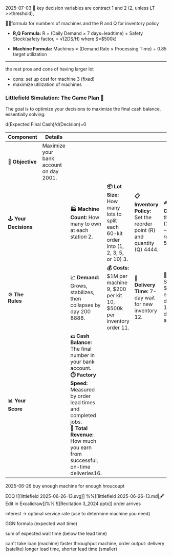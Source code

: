 2025-07-03
🔑 key decision variables are contract 1 and 2 (2, unless LT >>threshold), 

🙋‍♀️formula for numbers of machines and the R and Q for inventory policy 

- **R,Q Formula:** R = (Daily Demand × 7 days=leadtime) + Safety Stock(safety factor, = √(2DS/H) where S=$500k)

- **Machine Formula:** Machines = (Demand Rate × Processing Time) ÷ 0.85 target utilization


---

the rest 
pros and cons of having larger lot
- cons: set up cost for machine 3 (fixed)
- maximize utilization of machines
### Littlefield Simulation: The Game Plan 🚀

The goal is to optimize your decisions to maximize the final cash balance, essentially solving:

d(Expected Final Cash)​/d(Decision)=0
 
| Component              | Details                                 |                                                                                                                                                                                                                             |                                                                                       |                                                                           |                                                                                                 |                                                                                |                                                             |
| ---------------------- | --------------------------------------- | --------------------------------------------------------------------------------------------------------------------------------------------------------------------------------------------------------------------------- | ------------------------------------------------------------------------------------- | ------------------------------------------------------------------------- | ----------------------------------------------------------------------------------------------- | ------------------------------------------------------------------------------ | ----------------------------------------------------------- |
| 🎯 **Objective**       | Maximize your bank account on day 2001. |                                                                                                                                                                                                                             |                                                                                       |                                                                           |                                                                                                 |                                                                                |                                                             |
| 🕹️ **Your Decisions** |                                         | **🏭 Machine Count:** How many to own at each station 2.                                                                                                                                                                    | **📦 Lot Size:** How many lots to split each 60-kit order into (1, 2, 3, 5, or 10) 3. | **📋 Inventory Policy:** Set the reorder point (R) and quantity (Q) 4444. | **✍️ Contract Choice:** Pick the safer C1 ($35k) or the high-reward C2 ($50k) 5.                | **🚦 Station 2 Priority:** Choose scheduling order: FIFO, Step 2, or Step 4 6. | **🚧 WIP Limit:** Set the max jobs allowed in the factory7. |
| ⚙️ **The Rules**       |                                         | **📈 Demand:** Grows, stabilizes, then collapses by day 200 8888.                                                                                                                                                           | **💰 Costs:** $1M per machine 9, $200 per kit 10, $500k per inventory order 11.       | **🚚 Delivery Time:** 7-day wait for new inventory 12.                    | **🏦 Financials:** Start with $50M cash 13, earn 0.3% daily interest 14, and no debt allowed15. |                                                                                |                                                             |
| 📊 **Your Score**      |                                         | **💵 Cash Balance:** The final number in your bank account.  <br>**⏱️ Factory Speed:** Measured by order lead times and completed jobs.  <br>**💸 Total Revenue:** How much you earn from successful, on-time deliveries16. |                                                                                       |                                                                           |                                                                                                 |                                                                                |                                                             |
2025-06-26
buy enough machine for enough hroucoupt 

EOQ
![[littlefield 2025-06-26-13.svg]]
%%[[littlefield 2025-06-26-13.md|🖋 Edit in Excalidraw]]%%
![[Recitation 3_2024.pptx]]
order arrives

interest -> optimal service rate (use to determine machine you need)

GGN formula (expected wait time)

sum of expected wait time (below the lead time)


can't take loan (machine)
faster throughput 
machine, order 
output: delivery (satelite)
longer lead time, shorter lead time (smaller)
